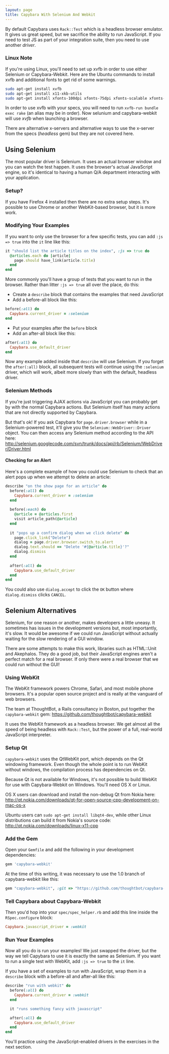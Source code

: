 ```yaml
---
layout: page
title: Capybara With Selenium And Webkit
---
```


By default Capybara uses `Rack::Test` which is a headless browser emulator. It gives us great speed, but we sacrifice the ability to run JavaScript. If you need to test JS as part of your integration suite, then you need to use another _driver_.

### Linux Note

If you're using Linux, you'll need to set up xvfb in order to use either Selenium or Capybara-Webkit. Here are the Ubuntu commands to install xvfb and additional fonts to get rid of some warnings.

```bash
sudo apt-get install xvfb
sudo apt-get install x11-xkb-utils
sudo apt-get install xfonts-100dpi xfonts-75dpi xfonts-scalable xfonts-cyrillic
```

In order to use xvfb with your specs, you will need to run `xvfb-run bundle exec rake` (an alias may be in order).
Now selunium and capybara-webkit will use *xvfb* when launching a browser.

There are alternative x-servers and alternative ways to use the x-server from the specs (*headless* gem) but they are not covered here.


## Using Selenium

The most popular driver is Selenium. It uses an actual browser window and you can watch the test happen. It uses the browser's actual JavaScript engine, so it's identical to having a human Q/A department interacting with your application.

### Setup?

If you have Firefox 4 installed then there are no extra setup steps. It's possible to use Chrome or another WebKit-based browser, but it is more work.

### Modifying Your Examples

If you want to only use the browser for a few specific tests, you can add `:js => true` into the `it` line like this:

```ruby
it "should list the article titles on the index", :js => true do
  @articles.each do |article|
    page.should have_link(article.title)
  end
end
```

More commonly you'll have a group of tests that you want to run in the browser. Rather than litter `:js => true` all over the place, do this:

* Create a `describe` block that contains the examples that need JavaScript
* Add a before-all block like this:

```ruby
before(:all) do
  Capybara.current_driver = :selenium
end
```

* Put your examples after the `before` block
* Add an after-all block like this:

```ruby
after(:all) do
  Capybara.use_default_driver
end
```

Now any example added inside that `describe` will use Selenium.  If you forget the `after(:all)` block, all subsequent tests will continue using the `:selenium` driver, which will work, albeit more slowly than with the default, headless driver.

### Selenium Methods

If you're just triggering AJAX actions via JavaScript you can probably get by with the normal Capybara actions. But Selenium itself has many actions that are not directly supported by Capybara.

But that's ok! If you ask Capybara for `page.driver.browser` while in a Selenium-powered test, it'll give you the `Selenium::WebDriver::Driver` object. You can then access any Selenium method according to the API here: http://selenium.googlecode.com/svn/trunk/docs/api/rb/Selenium/WebDriver/Driver.html

#### Checking for an Alert

Here's a complete example of how you could use Selenium to check that an alert pops up when we attempt to delete an article:

```ruby
describe "on the show page for an article" do
  before(:all) do
    Capybara.current_driver = :selenium
  end
  
  before(:each) do
    @article = @articles.first
    visit article_path(@article)
  end
  
  it "pops up a confirm dialog when we click delete" do
    page.click_link("Delete")
    dialog = page.driver.browser.switch_to.alert
    dialog.text.should == "Delete '#{@article.title}'?"
    dialog.dismiss
  end    
  
  after(:all) do
    Capybara.use_default_driver
  end
end
```

You could also use `dialog.accept` to click the `OK` button where `dialog.dismiss` clicks `CANCEL`.

## Selenium Alternatives

Selenium, for one reason or another, makes developers a little uneasy. It sometimes has issues in the development versions but, most importantly, it's slow. It would be awesome if we could run JavaScript without actually waiting for the slow rendering of a GUI window.

There are some attempts to make this work, libraries such as HTML::Unit and Akephalos. They do a good job, but their JavaScript engines aren't a perfect match for a real browser. If only there were a real browser that we could run without the GUI!

### Using WebKit

The WebKit framework powers Chrome, Safari, and most mobile phone browsers. It's a popular open source project and is really at the vanguard of web browsers.

The team at ThoughtBot, a Rails consultancy in Boston, put together the `capybara-webkit` gem: https://github.com/thoughtbot/capybara-webkit

It uses the WebKit framework as a headless browser. We get almost all the speed of being headless with `Rack::Test`, but the power of a full, real-world JavaScript interpreter.

### Setup Qt

`capybara-webkit` uses the QtWebKit port, which depends on the Qt windowing framework. Even though the whole point is to run WebKit without windows, the compilation process has dependencies on Qt. 

Because Qt is not available for Windows, it's not possible to build WebKit for use with Capybara-Webkit on Windows. You'll need OS X or Linux.

OS X users can download and install the non-debug Qt from Nokia here: http://qt.nokia.com/downloads/qt-for-open-source-cpp-development-on-mac-os-x

Ubuntu users can `sudo apt-get install libqt4-dev`, while other Linux distributions can build it from Nokia's source code: http://qt.nokia.com/downloads/linux-x11-cpp

### Add the Gem

Open your `Gemfile` and add the following in your development dependencies:

```ruby
gem 'capybara-webkit'
```

At the time of this writing, it was necessary to use the 1.0 branch of capybara-webkit like this:

```ruby
gem "capybara-webkit", :git => "https://github.com/thoughtbot/capybara-webkit.git", :branch => "1.0"
```

### Tell Capybara about Capybara-Webkit

Then you'd hop into your `spec/spec_helper.rb` and add this line inside the `RSpec.configure` block:

```ruby
Capybara.javascript_driver = :webkit
```

### Run Your Examples

Now all you do is run your examples! We just swapped the driver, but the way we tell Capybara to use it is exactly the same as Selenium. If you want to run a single test with WebKit, add `:js => true` to the `it` line. 

If you have a set of examples to run with JavaScript, wrap them in a `describe` block with a before-all and after-all like this:

```ruby
describe "run with webkit" do
  before(:all) do
    Capybara.current_driver = :webkit
  end

  it "runs something fancy with javascript"

  after(:all) do
    Capybara.use_default_driver
  end
end
```

You'll practice using the JavaScript-enabled drivers in the exercises in the next section.